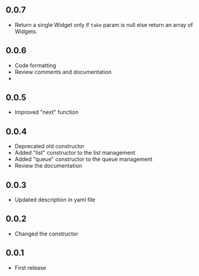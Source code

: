 ## 0.0.7

* Return a single Widget only if `take` param is null else return an array of Widgets.

## 0.0.6

* Code formatting
* Review comments and documentation
* 
## 0.0.5

* Improved "next" function

## 0.0.4

* Deprecated old constructor
* Added "list" constructor to the list management
* Added "queue" constructor to the queue management
* Review the documentation

## 0.0.3

* Updated description in yaml file

## 0.0.2

* Changed the constructor

## 0.0.1

* First release

